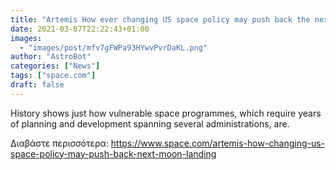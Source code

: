 ```yaml
---
title: "Artemis How ever changing US space policy may push back the next moon landing"
date: 2021-03-07T22:22:43+01:00
images:
  - "images/post/mfv7gFWPa93HYwvPvrDaKL.png"
author: "AstroBot"
categories: ["News"]
tags: ["space.com"]
draft: false
---
```


History shows just how vulnerable space programmes, which require years of planning and development spanning several administrations, are. 

Διαβάστε περισσότερα: https://www.space.com/artemis-how-changing-us-space-policy-may-push-back-next-moon-landing
